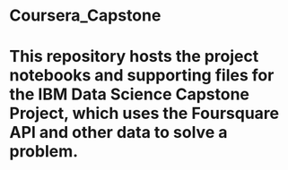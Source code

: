 # Coursera_Capstone
# This repository hosts the project notebooks and supporting files for the IBM Data Science Capstone Project, which uses the Foursquare API and other data to solve a problem.
